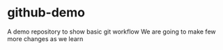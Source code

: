 # github-demo
A demo repository to show basic git workflow
We are going to make few more changes as we learn
